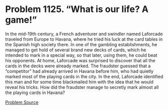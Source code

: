 # Problem 1125. “What is our life? A game!”

In the mid-19th century, a French adventurer and swindler named Laforcade traveled from Europe to Havana, where he tried his luck at the card tables in the Spanish high society there. In one of the gambling establishments, he managed to get hold of several brand new decks of cards, which he intended to mark in a special way, so that later, using them, he could beat his opponents. At home, Laforcade was surprised to discover that all the cards in the decks were already marked. The fraudster guessed that a “competitor” had already arrived in Havana before him, who had quietly marked most of the playing cards in the city. In the end, Laforcade identified this man and for some time blackmailed him with the idea that he would reveal his tricks. How did the fraudster manage to secretly mark almost all the playing cards in Havana?

[Problem Source](https://www.trizland.ru/tasks/5576/)